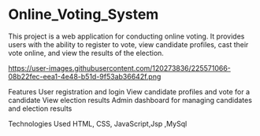 # Online_Voting_System
This project is a web application for conducting online voting. 
It provides users with the ability to register to vote, view candidate profiles, cast their vote online, and view the results of the election.


https://user-images.githubusercontent.com/120273836/225571066-08b22fec-eea1-4e48-b51d-9f53ab36642f.png

Features
User registration and login
View candidate profiles and vote for a candidate
View election results
Admin dashboard for managing candidates and election results

Technologies Used
HTML, CSS, 
JavaScript,Jsp ,MySql


